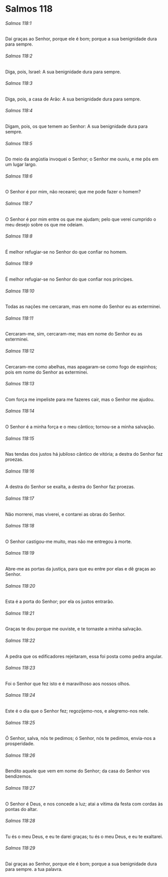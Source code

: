 # Salmos 118

###### Salmos 118:1

Dai graças ao Senhor, porque ele é bom; porque a sua benignidade dura para sempre.

###### Salmos 118:2

Diga, pois, Israel: A sua benignidade dura para sempre.

###### Salmos 118:3

Diga, pois, a casa de Arão: A sua benignidade dura para sempre.

###### Salmos 118:4

Digam, pois, os que temem ao Senhor: A sua benignidade dura para sempre.

###### Salmos 118:5

Do meio da angústia invoquei o Senhor; o Senhor me ouviu, e me pôs em um lugar largo.

###### Salmos 118:6

O Senhor é por mim, não recearei; que me pode fazer o homem?

###### Salmos 118:7

O Senhor é por mim entre os que me ajudam; pelo que verei cumprido o meu desejo sobre os que me odeiam.

###### Salmos 118:8

É melhor refugiar-se no Senhor do que confiar no homem.

###### Salmos 118:9

É melhor refugiar-se no Senhor do que confiar nos príncipes.

###### Salmos 118:10

Todas as nações me cercaram, mas em nome do Senhor eu as exterminei.

###### Salmos 118:11

Cercaram-me, sim, cercaram-me; mas em nome do Senhor eu as exterminei.

###### Salmos 118:12

Cercaram-me como abelhas, mas apagaram-se como fogo de espinhos; pois em nome do Senhor as exterminei.

###### Salmos 118:13

Com força me impeliste para me fazeres cair, mas o Senhor me ajudou.

###### Salmos 118:14

O Senhor é a minha força e o meu cântico; tornou-se a minha salvação.

###### Salmos 118:15

Nas tendas dos justos há jubiloso cântico de vitória; a destra do Senhor faz proezas.

###### Salmos 118:16

A destra do Senhor se exalta, a destra do Senhor faz proezas.

###### Salmos 118:17

Não morrerei, mas viverei, e contarei as obras do Senhor.

###### Salmos 118:18

O Senhor castigou-me muito, mas não me entregou à morte.

###### Salmos 118:19

Abre-me as portas da justiça, para que eu entre por elas e dê graças ao Senhor.

###### Salmos 118:20

Esta é a porta do Senhor; por ela os justos entrarão.

###### Salmos 118:21

Graças te dou porque me ouviste, e te tornaste a minha salvação.

###### Salmos 118:22

A pedra que os edificadores rejeitaram, essa foi posta como pedra angular.

###### Salmos 118:23

Foi o Senhor que fez isto e é maravilhoso aos nossos olhos.

###### Salmos 118:24

Este é o dia que o Senhor fez; regozijemo-nos, e alegremo-nos nele.

###### Salmos 118:25

Ó Senhor, salva, nós te pedimos; ó Senhor, nós te pedimos, envia-nos a prosperidade.

###### Salmos 118:26

Bendito aquele que vem em nome do Senhor; da casa do Senhor vos bendizemos.

###### Salmos 118:27

O Senhor é Deus, e nos concede a luz; atai a vítima da festa com cordas às pontas do altar.

###### Salmos 118:28

Tu és o meu Deus, e eu te darei graças; tu és o meu Deus, e eu te exaltarei.

###### Salmos 118:29

Dai graças ao Senhor, porque ele é bom; porque a sua benignidade dura para sempre. a tua palavra.

